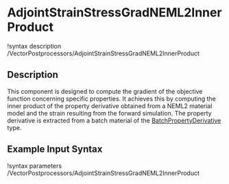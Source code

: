 # AdjointStrainStressGradNEML2InnerProduct

!syntax description /VectorPostprocessors/AdjointStrainStressGradNEML2InnerProduct

## Description

This component is designed to compute the gradient of the objective function concerning specific properties. It achieves this by computing the inner product of the property derivative obtained from a NEML2 material model and the strain resulting from the forward simulation. The property derivative is extracted from a batch material of the [BatchPropertyDerivative](BatchPropertyDerivative.md) type.

## Example Input Syntax

!syntax parameters /VectorPostprocessors/AdjointStrainStressGradNEML2InnerProduct
